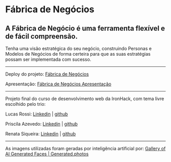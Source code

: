 # Fábrica de Negócios

A Fábrica de Negócio é uma ferramenta flexível e de fácil compreensão. 
-
Tenha uma visão estratégica do seu negócio, construindo Personas e Modelos de Negócios de forma certeira para que as suas estratégias possam ser implementada com sucesso.

---------

Deploy do projeto: [ Fábrica de Negócios ]( https://fabrica-de-negocios.netlify.app/ )

Apresentação: [ Fábrica de Negócios Apresentação ]( https://www.canva.com/design/DAE_Le992tI/i9QFY2l46OnXb3cWEDwmDA/view?utm_content=DAE_Le992tI&utm_campaign=designshare&utm_medium=link&utm_source=publishsharelink#1 )

---------

Projeto final do curso de desenvolvimento web da IronHack, com tema livre escolhido pelo trio: 

Lucas Rossi: [Linkedin](https://www.linkedin.com/in/lucaswhiterossi/) | [github](https://github.com/LucasWhiteRossi)

Priscila Azevedo: [Linkedin](https://www.linkedin.com/in/priscila-azevedo-83126495/) | [github](https://github.com/Priscilacastroa)

Renata Siqueira: [Linkedin](https://www.linkedin.com/in/renatabsiqueira/) | [github](https://github.com/renatasiqueira)

--------------

As imagens utilizadas foram geradas por inteligência artificial por: [Gallery of AI Generated Faces | Generated.photos](https://generated.photos/faces) 